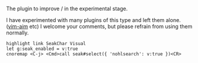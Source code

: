 The plugin to improve / in the experimental stage.

I have experimented with many plugins of this type and left them alone. ([vim-aim](https://github.com/hrsh7th/vim-aim) etc)
I welcome your comments, but please refrain from using them normally.


```vim
highlight link SeakChar Visual
let g:seak_enabled = v:true
cnoremap <C-j> <Cmd>call seak#select({ 'nohlsearch': v:true })<CR>
```

